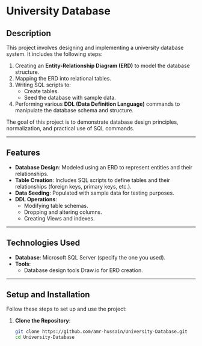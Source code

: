 # University Database

## Description
This project involves designing and implementing a university database system. It includes the following steps:
1. Creating an **Entity-Relationship Diagram (ERD)** to model the database structure.
2. Mapping the ERD into relational tables.
3. Writing SQL scripts to:
   - Create tables.
   - Seed the database with sample data.
4. Performing various **DDL (Data Definition Language)** commands to manipulate the database schema and structure.

The goal of this project is to demonstrate database design principles, normalization, and practical use of SQL commands.

---

## Features
- **Database Design**: Modeled using an ERD to represent entities and their relationships.
- **Table Creation**: Includes SQL scripts to define tables and their relationships (foreign keys, primary keys, etc.).
- **Data Seeding**: Populated with sample data for testing purposes.
- **DDL Operations**:
  - Modifying table schemas.
  - Dropping and altering columns.
  - Creating Views and indexes.

---

## Technologies Used
- **Database**:  Microsoft SQL Server (specify the one you used).
- **Tools**:
  - Database design tools  Draw.io for ERD creation.
---

## Setup and Installation
Follow these steps to set up and use the project:

1. **Clone the Repository**:
   ```bash
   git clone https://github.com/amr-hussain/University-Database.git
   cd University-Database
